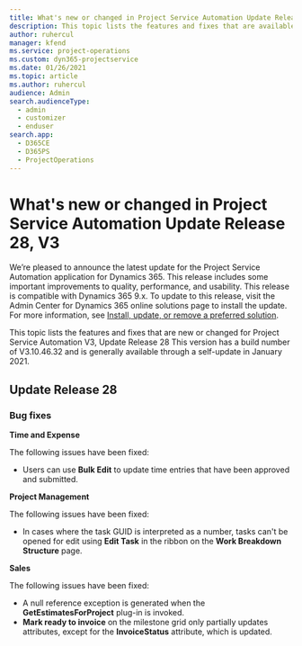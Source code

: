 ```yaml
---
title: What's new or changed in Project Service Automation Update Release 28, V3
description: This topic lists the features and fixes that are available in Project Service Automation Update Release 28, V3.
author: ruhercul
manager: kfend
ms.service: project-operations
ms.custom: dyn365-projectservice
ms.date: 01/26/2021
ms.topic: article
ms.author: ruhercul
audience: Admin
search.audienceType: 
  - admin
  - customizer
  - enduser
search.app: 
  - D365CE
  - D365PS
  - ProjectOperations
---
```




# What's new or changed in Project Service Automation Update Release 28, V3

We’re pleased to announce the latest update for the Project Service Automation application for Dynamics 365. This release includes some important improvements to quality, performance, and usability. This release is compatible with Dynamics 365 9.x. To update to this release, visit the Admin Center for Dynamics 365 online solutions page to install the update. For more information, see [Install, update, or remove a preferred solution](https://docs.microsoft.com/power-platform/admin/install-remove-preferred-solution).

This topic lists the features and fixes that are new or changed for Project Service Automation V3, Update Release 28 This version has a build number of V3.10.46.32 and is generally available through a self-update in January 2021.

## Update Release 28

### Bug fixes

**Time and Expense**

The following issues have been fixed:

- Users can use **Bulk Edit** to update time entries that have been approved and submitted.

**Project Management**

The following issues have been fixed:

- In cases where the task GUID is interpreted as a number, tasks can't be opened for edit using **Edit Task** in the ribbon on the **Work Breakdown Structure** page.

**Sales**

The following issues have been fixed:

- A null reference exception is generated when the **GetEstimatesForProject** plug-in is invoked.
- **Mark ready to invoice** on the milestone grid only partially updates attributes, except for the **InvoiceStatus** attribute, which is updated.

